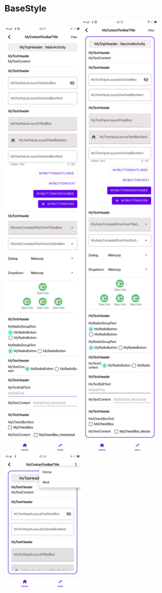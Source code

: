# BaseStyle
 

<img src="https://raw.githubusercontent.com/gzeinnumer/BaseStyle/master/image/Screenshot_2020_0503_221153.jpg" width="250">
<img src="https://raw.githubusercontent.com/gzeinnumer/BaseStyle/master/image/Screenshot_2020_0503_221313.jpg" width="250">
<img src="https://raw.githubusercontent.com/gzeinnumer/BaseStyle/master/image/Screenshot_20200503_221531.jpg" width="250">
